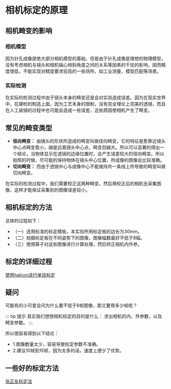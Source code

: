 # 相机标定的原理

## 相机畸变的影响

### 相机模型

因为针孔成像是绝大部分相机模型的基础，但是由于针孔成像是理想的物理模型，没有考虑相机与镜头和相机轴心倾斜角度之间的关系等因素的干扰的影响，因而精度很低，不能实现对精度要求较高的一些场所，如工业测量，模型匹配等场景。

### 实际检测

在实际的检测过程中由于镜头本身的畸变还是会对实验造成误差。因为在现实世界中，在硬检的制造上面，因为工艺本身的限制，没有完全理论上完美的透镜，而且在人工装镜的过程中也可能会造成一些误差，这些原因使相机产生了畸变。

## 常见的畸变类型

- **径向畸变：** 由镜头的形状所造成的畸变叫做径向畸变，它的特征是愈靠近镜头中心点畸变愈小，越是远离镜头中心点，畸变则越大。所以可以显著的得出一个结论，当物体显示在透镜的边缘位置时，会产生误差较大的径向畸变。所以拍照的时候，尽可能的保持物体在镜头中心位置，所成像的图像会比较准确。
- **切向畸变：** 而由于透镜中心与成像中心不能维持共一条线上所导致的畸变叫做切向畸变。

在实际的检测过程中，我们需要校正这两种畸变，然后用校正后的相机去采集图像，这样才能保证采集到的图像误差较小。

## 相机标定的方法

总体的过程如下：

- （一）选用标准的标定模板，本实验所用标定板的边长为30mm。
- （二）拍摄标定板在不同姿势下的图像，图像幅数最好不低于8幅。
- （三）使用算子对这些图像进行计算处理，然后矫正相机内外参。

## 标定的详细过程

[使用halcon进行单目标定](./calibration-process.md) <Badge text="戳一下"/>

## 疑问

可能有的小可爱会问为什么要不低于8帧图像，那又要用多少帧呢？

::: tip 提示
其实我们想想相机标定的目的是什么： 求出相机的内、外参数，以及畸变参数。
:::

所以很容易得到以下结论：

- 1.图像数量太少，容易导致标定参数不准确。
- 2.建议10帧到15帧，因为太多的话，速度上便少了优势。

## 一些好的标定方法

[张正友标定法](https://blog.csdn.net/u010128736/article/details/52860364) <Badge text="推荐"/>